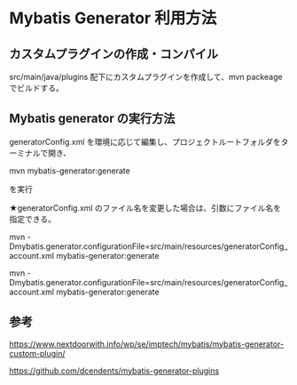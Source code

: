 # Mybatis Generator 利用方法

## カスタムプラグインの作成・コンパイル

src/main/java/plugins 配下にカスタムプラグインを作成して、mvn packeage でビルドする。

## Mybatis generator の実行方法

generatorConfig.xml を環境に応じて編集し、プロジェクトルートフォルダをターミナルで開き、


mvn mybatis-generator:generate

を実行

★generatorConfig.xml のファイル名を変更した場合は、引数にファイル名を指定できる。

mvn -Dmybatis.generator.configurationFile=src/main/resources/generatorConfig_account.xml mybatis-generator:generate

mvn -Dmybatis.generator.configurationFile=src/main/resources/generatorConfig_account.xml mybatis-generator:generate


## 参考

https://www.nextdoorwith.info/wp/se/imptech/mybatis/mybatis-generator-custom-plugin/

https://github.com/dcendents/mybatis-generator-plugins
